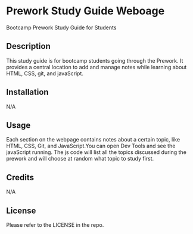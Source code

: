 # Prework Study Guide Weboage
Bootcamp Prework Study Guide for Students

## Description

This study guide is for bootcamp students going through the Prework. It provides a central location to add and manage notes while learning about HTML, CSS, git, and javaScript.

## Installation

N/A

## Usage

Each section on the webpage contains notes about a certain topic, like HTML, CSS, Git, and JavaScript.You can open Dev Tools and see the javaScript running. The js code will list all the topics discussed during the prework and will choose at random what topic to study first.

## Credits

N/A

## License

Please refer to the LICENSE in the repo.
